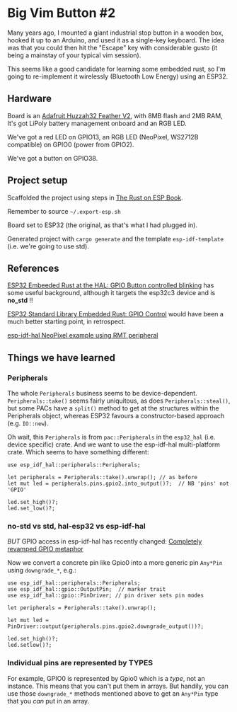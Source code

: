 # Big Vim Button #2

Many years ago, I mounted a giant industrial stop button in a wooden box, hooked it up to an Arduino, and used it as a single-key keyboard. The idea was that you could then hit the "Escape" key with considerable gusto (it being a mainstay of your typical vim session).

This seems like a good candidate for learning some embedded rust, so I'm going to re-implement it wirelessly (Bluetooth Low Energy) using an ESP32.

## Hardware

Board is an [Adafruit Huzzah32 Feather V2](https://learn.adafruit.com/adafruit-esp32-feather-v2/overview), with 8MB flash and 2MB RAM, It's got LiPoly battery management onboard and an RGB LED.

We've got a red LED on GPIO13, an RGB LED (NeoPixel, WS2712B compatible) on GPIO0 (power from GPIO2).

We've got a button on GPIO38.


## Project setup 

Scaffolded the project using steps in [The Rust on ESP Book](https://esp-rs.github.io/book/).

Remember to source `~/.export-esp.sh`

Board set to ESP32 (the original, as that's what I had plugged in).

Generated project with `cargo generate` and the template `esp-idf-template` (i.e. we're going to use std).

## References

[ESP32 Embeeded Rust at the HAL: GPIO Button controlled blinking](https://apollolabsblog.hashnode.dev/esp32-embedded-rust-at-the-hal-gpio-button-controlled-blinking) has some useful background, although it targets the esp32c3 device and is **no_std** !!

[ESP32 Standard Library Embedded Rust: GPIO Control](https://apollolabsblog.hashnode.dev/esp32-standard-library-embedded-rust-gpio-control) would have been a much better starting point, in retrospect.

[esp-idf-hal NeoPixel example using RMT peripheral](https://github.com/esp-rs/esp-idf-hal/blob/master/examples/rmt_neopixel.rs)

## Things we have learned

### Peripherals
The whole `Peripherals` business seems to be device-dependent. `Peripherals::take()` seems fairly uniquitous, as does `Peripherals::steal()`, but some PACs have a `split()` method to get at the structures within the Peripherals object, whereas ESP32 favours a constructor-based approach (e.g. `IO::new`).

Oh wait, this `Peripherals` is from `pac::Peripherals` in the `esp32_hal` (i.e. device specific) crate. And we want to use the esp-idf-hal multi-platform crate. Which seems to have something different:

```
use esp_idf_hal::peripherals::Peripherals;

let peripherals = Peripherals::take().unwrap(); // as before
let mut led = peripherals.pins.gpio2.into_output()?;  // NB 'pins' not 'GPIO'

led.set_high()?;
led.set_low()?;
```

### no-std vs std, hal-esp32 vs esp-idf-hal

*BUT* GPIO access in esp-idf-hal has recently changed: [Completely revamped GPIO metaphor](https://github.com/esp-rs/esp-idf-hal/blob/master/CHANGELOG.md#completely-revamped-gpio-metaphor)

Now we convert a concrete pin like Gpio0 into a more generic pin `Any*Pin` using `downgrade_*`, e.g.:

```
use esp_idf_hal::peripherals::Peripherals;
use esp_idf_hal::gpio::OutputPin;  // marker trait
use esp_idf_hal::gpio::PinDriver; // pin driver sets pin modes

let peripherals = Peripherals::take().unwrap();

let mut led = PinDriver::output(peripherals.pins.gpio2.downgrade_output())?;

led.set_high()?;
led.setlow()?;
```

### Individual pins are represented by TYPES

For example, GPIO0 is represented by Gpio0 which is a *type*, not an instance. This means that you can't put them in arrays. But handily, you can use those `downgrade_*` methods mentioned above to get an `Any*Pin` type that you *can* put in an array.



